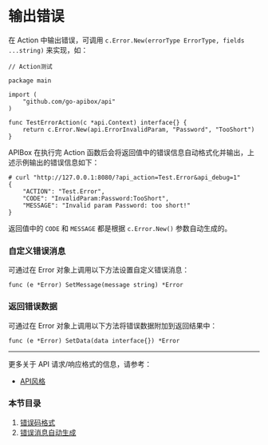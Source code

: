 输出错误
========

在 Action 中输出错误，可调用 `c.Error.New(errorType ErrorType, fields ...string)` 来实现，如：

    // Action测试
    
    package main
    
    import (
    	"github.com/go-apibox/api"
    )
    
    func TestErrorAction(c *api.Context) interface{} {
    	return c.Error.New(api.ErrorInvalidParam, "Password", "TooShort")
    }

APIBox 在执行完 Action 函数后会将返回值中的错误信息自动格式化并输出，上述示例输出的错误信息如下：

	# curl "http://127.0.0.1:8080/?api_action=Test.Error&api_debug=1"
	{
	    "ACTION": "Test.Error",
	    "CODE": "InvalidParam:Password:TooShort",
	    "MESSAGE": "Invalid param Password: too short!"
	}

返回值中的 `CODE` 和 `MESSAGE` 都是根据 `c.Error.New()` 参数自动生成的。

### 自定义错误消息 

可通过在 Error 对象上调用以下方法设置自定义错误消息：

	func (e *Error) SetMessage(message string) *Error

### 返回错误数据

可通过在 Error 对象上调用以下方法将错误数据附加到返回结果中：

	func (e *Error) SetData(data interface{}) *Error

---------

更多关于 API 请求/响应格式的信息，请参考：

 - [API风格](../style.md)

### 本节目录

1. [错误码格式](errorcode.md)
2. [错误消息自动生成](errormsg.md)